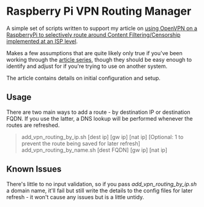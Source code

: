 Raspberry Pi VPN Routing Manager
=================================


A simple set of scripts written to support my article on [using OpenVPN on a RaspberryPi to selectively route around Content Filtering/Censorship implemented at an ISP level](http://www.bentasker.co.uk/documentation/linux/260-usurping-the-bthomehub-with-a-raspberry-pi-part-4-using-a-vpn-to-tunnel-connections-to-specific-ips).

Makes a few assumptions that are quite likely only true if you've been working through the [article series](http://www.bentasker.co.uk/tags/172-raspberrypi-router), though they should be easy enough to identify and adjust for if you're trying to use on another system.

The article contains details on initial configuration and setup.



Usage
------

There are two main ways to add a route - by destination IP or destination FQDN. If you use the latter, a DNS lookup will be performed whenever the routes are refreshed.

> add\_vpn\_routing\_by\_ip.sh [dest ip] [gw ip] [nat ip] [Optional: 1 to prevent the route being saved for later refresh]
> add\_vpn\_routing\_by\_name.sh [dest FQDN] [gw ip] [nat ip]




Known Issues
--------------

There's little to no input validation, so if you pass _add\_vpn\_routing\_by\_ip.sh_ a domain name, it'll fail but still write the details to the config files for later refresh - it won't cause any issues but is a little untidy.


